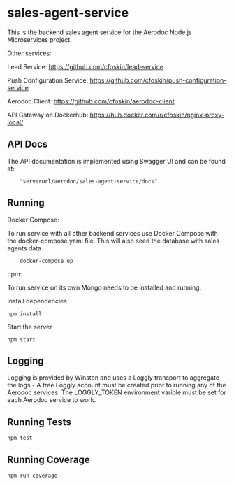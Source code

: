 # sales-agent-service

This is the backend sales agent service for the Aerodoc Node.js Microservices project. 

Other services: 

Lead Service: https://github.com/cfoskin/lead-service

Push Configuration Service: https://github.com/cfoskin/push-configuration-service

Aerodoc Client: https://github.com/cfoskin/aerodoc-client


API Gateway on Dockerhub:  https://hub.docker.com/r/cfoskin/nginx-proxy-local/


## API Docs 

The API documentation is implemented using Swagger UI and can be found at:

        "serverurl/aerodoc/sales-agent-service/docs"
        
## Running 

Docker Compose:

To run service with all other backend services use Docker Compose with the docker-compose.yaml file. This will also seed the database with sales agents data.

        docker-compose up
        
npm:

To run service on its own Mongo needs to be installed and running. 

Install dependencies

    npm install

Start the server

    npm start
   
## Logging

Logging is provided by Winston and uses a Loggly transport to aggregate the logs - A free Loggly account must be created prior to running any of the Aerodoc services. The LOGGLY_TOKEN environment varible must be set for each Aerodoc service to work.

## Running Tests

    npm test
    
## Running Coverage

    npm run coverage
